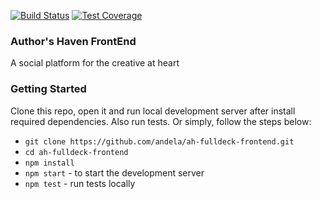 [![Build Status](https://travis-ci.org/andela/ah-fulldeck-frontend.svg?branch=develop)](https://travis-ci.org/andela/ah-fulldeck-frontend)
[![Test Coverage](https://api.codeclimate.com/v1/badges/1350f9f1c70d54d94f20/test_coverage)](https://codeclimate.com/github/andela/ah-fulldeck-frontend/test_coverage)

### Author's Haven FrontEnd

A social platform for the creative at heart

### Getting Started

Clone this repo, open it and run local development server after install required dependencies. Also run tests. Or simply, follow the steps below:

- `git clone https://github.com/andela/ah-fulldeck-frontend.git`
- `cd ah-fulldeck-frontend`
- `npm install`
- `npm start` - to start the development server
- `npm test` - run tests locally
